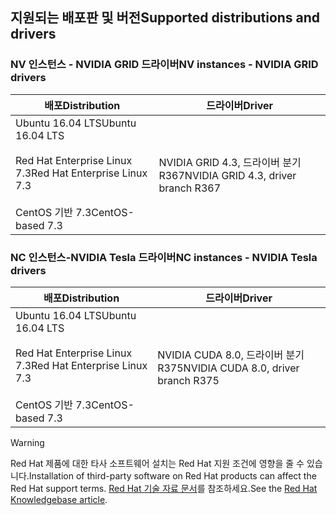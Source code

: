 ## <a name="supported-distributions-and-drivers"></a><span data-ttu-id="15481-101">지원되는 배포판 및 버전</span><span class="sxs-lookup"><span data-stu-id="15481-101">Supported distributions and drivers</span></span>


### <a name="nv-instances---nvidia-grid-drivers"></a><span data-ttu-id="15481-102">NV 인스턴스 - NVIDIA GRID 드라이버</span><span class="sxs-lookup"><span data-stu-id="15481-102">NV instances - NVIDIA GRID drivers</span></span>


| <span data-ttu-id="15481-103">배포</span><span class="sxs-lookup"><span data-stu-id="15481-103">Distribution</span></span> | <span data-ttu-id="15481-104">드라이버</span><span class="sxs-lookup"><span data-stu-id="15481-104">Driver</span></span> |
| --- | --- | 
| <span data-ttu-id="15481-105">Ubuntu 16.04 LTS</span><span class="sxs-lookup"><span data-stu-id="15481-105">Ubuntu 16.04 LTS</span></span><br/><br/><span data-ttu-id="15481-106">Red Hat Enterprise Linux 7.3</span><span class="sxs-lookup"><span data-stu-id="15481-106">Red Hat Enterprise Linux 7.3</span></span><br/><br/><span data-ttu-id="15481-107">CentOS 기반 7.3</span><span class="sxs-lookup"><span data-stu-id="15481-107">CentOS-based 7.3</span></span> | <span data-ttu-id="15481-108">NVIDIA GRID 4.3, 드라이버 분기 R367</span><span class="sxs-lookup"><span data-stu-id="15481-108">NVIDIA GRID 4.3, driver branch R367</span></span>|

### <a name="nc-instances---nvidia-tesla-drivers"></a><span data-ttu-id="15481-109">NC 인스턴스-NVIDIA Tesla 드라이버</span><span class="sxs-lookup"><span data-stu-id="15481-109">NC instances - NVIDIA Tesla drivers</span></span>
| <span data-ttu-id="15481-110">배포</span><span class="sxs-lookup"><span data-stu-id="15481-110">Distribution</span></span> | <span data-ttu-id="15481-111">드라이버</span><span class="sxs-lookup"><span data-stu-id="15481-111">Driver</span></span> |
| --- | --- | 
| <span data-ttu-id="15481-112">Ubuntu 16.04 LTS</span><span class="sxs-lookup"><span data-stu-id="15481-112">Ubuntu 16.04 LTS</span></span><br/><br/> <span data-ttu-id="15481-113">Red Hat Enterprise Linux 7.3</span><span class="sxs-lookup"><span data-stu-id="15481-113">Red Hat Enterprise Linux 7.3</span></span><br/><br/> <span data-ttu-id="15481-114">CentOS 기반 7.3</span><span class="sxs-lookup"><span data-stu-id="15481-114">CentOS-based 7.3</span></span> | <span data-ttu-id="15481-115">NVIDIA CUDA 8.0, 드라이버 분기 R375</span><span class="sxs-lookup"><span data-stu-id="15481-115">NVIDIA CUDA 8.0, driver branch R375</span></span> |



> [!WARNING] 
> <span data-ttu-id="15481-116">Red Hat 제품에 대한 타사 소프트웨어 설치는 Red Hat 지원 조건에 영향을 줄 수 있습니다.</span><span class="sxs-lookup"><span data-stu-id="15481-116">Installation of third-party software on Red Hat products can affect the Red Hat support terms.</span></span> <span data-ttu-id="15481-117">[Red Hat 기술 자료 문서](https://access.redhat.com/articles/1067)를 참조하세요.</span><span class="sxs-lookup"><span data-stu-id="15481-117">See the [Red Hat Knowledgebase article](https://access.redhat.com/articles/1067).</span></span>
>

